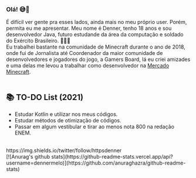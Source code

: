### Olá! 😅👋
É difícil ver gente pra esses lados, ainda mais no meu próprio user. Porém, permita eu me apresentar.
Meu nome é Denner, tenho 18 anos e sou desenvolvedor Java, futuro estudande da área da computação e soldado do Exército Brasileiro. 👨🏾‍💻
<br/>
Eu trabalhei bastante na comunidade de Minecraft durante o ano de 2018, onde fui de Jornalista até Coordenador da maior comunidade de desenvolvedores e jogadores do jogo, a Gamers Board, lá eu criei amizades e uma delas me levou a trabalhar como desenvolvedor na [Mercado Minecraft](https://mercado-minecraft.com.br/).
<br/> <br/>
## 📚 TO-DO List (2021)
- Estudar Kotlin e utilizar nos meus códigos.
- Estudar métodos de otimização de códigos.
- Passar em algum vestibular e tirar ao menos nota 800 na redação ENEM.
<br/>
https://img.shields.io/twitter/follow/httpsdenner
<br/>
[![Anurag's github stats](https://github-readme-stats.vercel.app/api?username=dennermelo)](https://github.com/anuraghazra/github-readme-stats)
<!--
**dennermelo/dennermelo** is a ✨ _special_ ✨ repository because its `README.md` (this file) appears on your GitHub profile.

Here are some ideas to get you started:

- 🔭 I’m currently working on ...
- 🌱 I’m currently learning ...
- 👯 I’m looking to collaborate on ...
- 🤔 I’m looking for help with ...
- 💬 Ask me about ...
- 📫 How to reach me: ...
- 😄 Pronouns: ...
- ⚡ Fun fact: ...
-->
